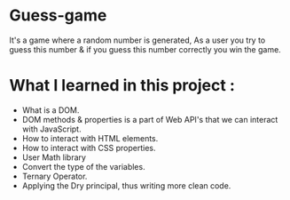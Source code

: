 # Guess-game
It's a game where a random number is generated, As a user you try to guess this number & if you guess this number correctly you win the game.

# What I learned in this project : 
- What is a DOM.
- DOM methods & properties is a part of Web API's that we can interact with JavaScript.
- How to interact with HTML elements.
- How to interact with CSS properties.
- User Math library
- Convert the type of the variables.
- Ternary Operator.
- Applying the Dry principal, thus writing more clean code.
